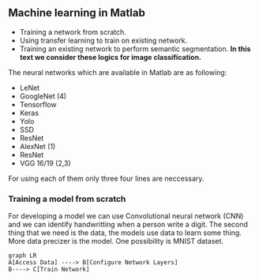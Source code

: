## Machine learning in Matlab

 - Training a network from scratch.
 - Using transfer learning to train on existing network.
 - Training an existing network to perform semantic segmentation.
**In this text we consider these logics for image classification.**

The neural networks which are available in Matlab are as following:

 - LeNet
 - GoogleNet (4)
 - Tensorflow
 - Keras 
 - Yolo 
 - SSD 
 - ResNet
 - AlexNet (1)
 - ResNet
 - VGG 16/19 (2,3)


For using each of them only three four lines are neccessary.

### Training a model from scratch

For developing a model we can use Convolutional neural network (CNN) and we can identify handwritting when a person write a digit.
The second thing that we need is the data, the models use data to learn some thing. More data precizer is the model. One possibility is MNIST dataset.

```mermaid
graph LR
A[Access Data] ----> B[Configure Network Layers]
B----> C[Train Network]
```
<!--stackedit_data:
eyJoaXN0b3J5IjpbLTc0NTQ0NjQwNywtMjE1OTk1NTM0LC0xMz
Q5ODQ1MjI2LDE4NTQ5MDI5LDE5MDE5OTA3NTNdfQ==
-->